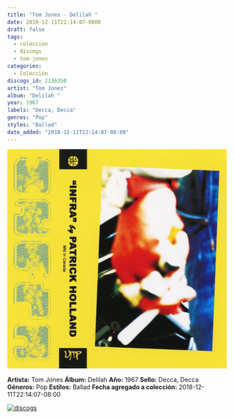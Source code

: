 ```yaml
---
title: "Tom Jones - Delilah "
date: 2018-12-11T22:14:07-0800
draft: false
tags:
  - coleccion
  - discogs
  - tom-jones
categories:
  - Colección
discogs_id: 2136350
artist: "Tom Jones"
album: "Delilah "
year: 1967
labels: "Decca, Decca"
genres: "Pop"
styles: "Ballad"
date_added: "2018-12-11T22:14:07-08:00"
---
```


![cover](image.jpeg (Tom Jones - Delilah ))

**Artista:** Tom Jones
**Álbum:** Delilah 
**Año:** 1967
**Sello:** Decca, Decca
**Géneros:** Pop
**Estilos:** Ballad
**Fecha agregado a colección:** 2018-12-11T22:14:07-08:00

[![discogs](../../links/svg/discogs.png (discogs))](https://api.discogs.com/releases/2136350)

